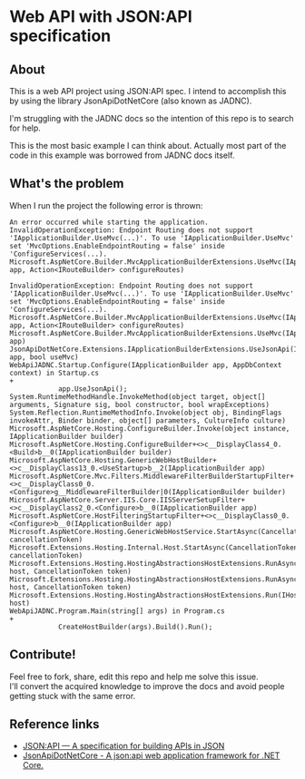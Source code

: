# Web API with JSON:API specification

## About

This is a web API project using JSON:API spec. I intend to accomplish this by using the library JsonApiDotNetCore (also known as JADNC).

I'm struggling with the JADNC docs so the intention of this repo is to search for help.

This is the most basic example I can think about. Actually most part of the code in this example was borrowed from JADNC docs itself.

## What's the problem

When I run the project the following error is thrown:

```
An error occurred while starting the application.
InvalidOperationException: Endpoint Routing does not support 'IApplicationBuilder.UseMvc(...)'. To use 'IApplicationBuilder.UseMvc' set 'MvcOptions.EnableEndpointRouting = false' inside 'ConfigureServices(...).
Microsoft.AspNetCore.Builder.MvcApplicationBuilderExtensions.UseMvc(IApplicationBuilder app, Action<IRouteBuilder> configureRoutes)

InvalidOperationException: Endpoint Routing does not support 'IApplicationBuilder.UseMvc(...)'. To use 'IApplicationBuilder.UseMvc' set 'MvcOptions.EnableEndpointRouting = false' inside 'ConfigureServices(...).
Microsoft.AspNetCore.Builder.MvcApplicationBuilderExtensions.UseMvc(IApplicationBuilder app, Action<IRouteBuilder> configureRoutes)
Microsoft.AspNetCore.Builder.MvcApplicationBuilderExtensions.UseMvc(IApplicationBuilder app)
JsonApiDotNetCore.Extensions.IApplicationBuilderExtensions.UseJsonApi(IApplicationBuilder app, bool useMvc)
WebApiJADNC.Startup.Configure(IApplicationBuilder app, AppDbContext context) in Startup.cs
+
            app.UseJsonApi();
System.RuntimeMethodHandle.InvokeMethod(object target, object[] arguments, Signature sig, bool constructor, bool wrapExceptions)
System.Reflection.RuntimeMethodInfo.Invoke(object obj, BindingFlags invokeAttr, Binder binder, object[] parameters, CultureInfo culture)
Microsoft.AspNetCore.Hosting.ConfigureBuilder.Invoke(object instance, IApplicationBuilder builder)
Microsoft.AspNetCore.Hosting.ConfigureBuilder+<>c__DisplayClass4_0.<Build>b__0(IApplicationBuilder builder)
Microsoft.AspNetCore.Hosting.GenericWebHostBuilder+<>c__DisplayClass13_0.<UseStartup>b__2(IApplicationBuilder app)
Microsoft.AspNetCore.Mvc.Filters.MiddlewareFilterBuilderStartupFilter+<>c__DisplayClass0_0.<Configure>g__MiddlewareFilterBuilder|0(IApplicationBuilder builder)
Microsoft.AspNetCore.Server.IIS.Core.IISServerSetupFilter+<>c__DisplayClass2_0.<Configure>b__0(IApplicationBuilder app)
Microsoft.AspNetCore.HostFilteringStartupFilter+<>c__DisplayClass0_0.<Configure>b__0(IApplicationBuilder app)
Microsoft.AspNetCore.Hosting.GenericWebHostService.StartAsync(CancellationToken cancellationToken)
Microsoft.Extensions.Hosting.Internal.Host.StartAsync(CancellationToken cancellationToken)
Microsoft.Extensions.Hosting.HostingAbstractionsHostExtensions.RunAsync(IHost host, CancellationToken token)
Microsoft.Extensions.Hosting.HostingAbstractionsHostExtensions.RunAsync(IHost host, CancellationToken token)
Microsoft.Extensions.Hosting.HostingAbstractionsHostExtensions.Run(IHost host)
WebApiJADNC.Program.Main(string[] args) in Program.cs
+
            CreateHostBuilder(args).Build().Run();
```

## Contribute!

Feel free to fork, share, edit this repo and help me solve this issue.  
I'll convert the acquired knowledge to improve the docs and avoid people getting stuck with the same error.

## Reference links

- [JSON:API — A specification for building APIs in JSON](https://jsonapi.org/)
- [JsonApiDotNetCore - A json:api web application framework for .NET Core.](https://json-api-dotnet.github.io/JsonApiDotNetCore/index.html)
